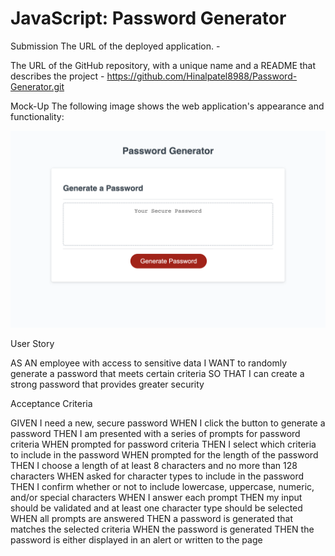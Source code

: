 # JavaScript: Password Generator


Submission The URL of the deployed application. - 

The URL of the GitHub repository, with a unique name and a README that describes the project - https://github.com/Hinalpatel8988/Password-Generator.git

Mock-Up
The following image shows the web application's appearance and functionality:

![Alt text](Screenshot%202022-12-08%20at%2010.17.38%20pm.png)


User Story

AS AN employee with access to sensitive data
I WANT to randomly generate a password that meets certain criteria
SO THAT I can create a strong password that provides greater security



Acceptance Criteria

GIVEN I need a new, secure password
WHEN I click the button to generate a password
THEN I am presented with a series of prompts for password criteria
WHEN prompted for password criteria
THEN I select which criteria to include in the password
WHEN prompted for the length of the password
THEN I choose a length of at least 8 characters and no more than 128 characters
WHEN asked for character types to include in the password
THEN I confirm whether or not to include lowercase, uppercase, numeric, and/or special characters
WHEN I answer each prompt
THEN my input should be validated and at least one character type should be selected
WHEN all prompts are answered
THEN a password is generated that matches the selected criteria
WHEN the password is generated
THEN the password is either displayed in an alert or written to the page





